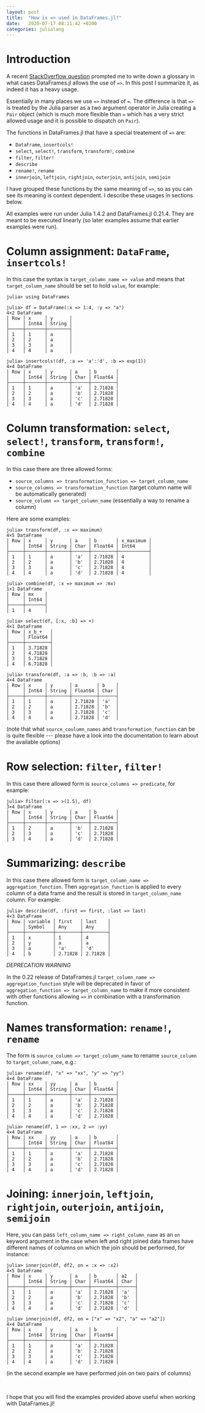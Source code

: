 ```yaml
---
layout: post
title:  "How is => used in DataFrames.jl?"
date:   2020-07-17 08:11:42 +0200
categories: julialang
---
```


# Introduction

A recent [StackOverflow question][soq] prompted me to write down a glossary in
what cases DataFrames.jl allows the use of `=>`. In this post I summarize it, as
indeed it has a heavy usage.

Essentially in many places we use `=>` instead of `=`. The difference is that
`=>` is treated by the Julia parser as a two argument operator in Julia creating
a `Pair` object (which is much more flexible than `=` which has a very strict
allowed usage and it is possible to dispatch on `Pair`).

The functions in DataFrames.jl that have a special treatement of `=>` are:

* `DataFrame`, `insertcols!`
* `select`, `select!`, `transform`, `transform!`, `combine`
* `filter`, `filter!`
* `describe`
* `rename!`, `rename`
* `innerjoin`, `leftjoin`, `rightjoin`, `outerjoin`, `antijoin`, `semijoin`

I have grouped these functions by the same meaning of `=>`, so as you can see
its meaning is context dependent. I describe these usages in sections below.

All examples were run under Julia 1.4.2 and DataFrames.jl 0.21.4. They are meant
to be executed linearly (so later examples assume that earlier examples were
run).

# Column assignment: `DataFrame`, `insertcols!`

In this case the syntax is `target_column_name => value` and means that
`target_column_name` should be set to hold `value`, for example:

```
julia> using DataFrames

julia> df = DataFrame(:x => 1:4, :y => "a")
4×2 DataFrame
│ Row │ x     │ y      │
│     │ Int64 │ String │
├─────┼───────┼────────┤
│ 1   │ 1     │ a      │
│ 2   │ 2     │ a      │
│ 3   │ 3     │ a      │
│ 4   │ 4     │ a      │

julia> insertcols!(df, :a => 'a':'d', :b => exp(1))
4×4 DataFrame
│ Row │ x     │ y      │ a    │ b       │
│     │ Int64 │ String │ Char │ Float64 │
├─────┼───────┼────────┼──────┼─────────┤
│ 1   │ 1     │ a      │ 'a'  │ 2.71828 │
│ 2   │ 2     │ a      │ 'b'  │ 2.71828 │
│ 3   │ 3     │ a      │ 'c'  │ 2.71828 │
│ 4   │ 4     │ a      │ 'd'  │ 2.71828 │
```

# Column transformation: `select`, `select!`, `transform`, `transform!`, `combine`

In this case there are three allowed forms:

* `source_columns => transformation_function => target_column_name`
* `source_columns => transformation_function` (target column name will be
  automatically generated)
* `source_column => target_column_name` (essentially a way to rename a column)

Here are some examples:
```
julia> transform(df, :x => maximum)
4×5 DataFrame
│ Row │ x     │ y      │ a    │ b       │ x_maximum │
│     │ Int64 │ String │ Char │ Float64 │ Int64     │
├─────┼───────┼────────┼──────┼─────────┼───────────┤
│ 1   │ 1     │ a      │ 'a'  │ 2.71828 │ 4         │
│ 2   │ 2     │ a      │ 'b'  │ 2.71828 │ 4         │
│ 3   │ 3     │ a      │ 'c'  │ 2.71828 │ 4         │
│ 4   │ 4     │ a      │ 'd'  │ 2.71828 │ 4         │

julia> combine(df, :x => maximum => :mx)
1×1 DataFrame
│ Row │ mx    │
│     │ Int64 │
├─────┼───────┤
│ 1   │ 4     │

julia> select(df, [:x, :b] => +)
4×1 DataFrame
│ Row │ x_b_+   │
│     │ Float64 │
├─────┼─────────┤
│ 1   │ 3.71828 │
│ 2   │ 4.71828 │
│ 3   │ 5.71828 │
│ 4   │ 6.71828 │

julia> transform(df, :a => :b, :b => :a)
4×4 DataFrame
│ Row │ x     │ y      │ a       │ b    │
│     │ Int64 │ String │ Float64 │ Char │
├─────┼───────┼────────┼─────────┼──────┤
│ 1   │ 1     │ a      │ 2.71828 │ 'a'  │
│ 2   │ 2     │ a      │ 2.71828 │ 'b'  │
│ 3   │ 3     │ a      │ 2.71828 │ 'c'  │
│ 4   │ 4     │ a      │ 2.71828 │ 'd'  │
```

(note that what `source_coulumn_names` and `transformation_function` can be is
quite flexible --- please have a look into the documentation to learn about
the available options)

# Row selection: `filter`, `filter!`

In this case there allowed form is `source_columns => predicate`, for
example:

```
julia> filter(:x => >(1.5), df)
3×4 DataFrame
│ Row │ x     │ y      │ a    │ b       │
│     │ Int64 │ String │ Char │ Float64 │
├─────┼───────┼────────┼──────┼─────────┤
│ 1   │ 2     │ a      │ 'b'  │ 2.71828 │
│ 2   │ 3     │ a      │ 'c'  │ 2.71828 │
│ 3   │ 4     │ a      │ 'd'  │ 2.71828 │
```

# Summarizing: `describe`

In this case there allowed form is `target_column_name => aggregation_function`.
Then `aggregation_function` is applied to every column of a data frame and the
result is stored in `target_column_name` column. For example:

```
julia> describe(df, :first => first, :last => last)
4×3 DataFrame
│ Row │ variable │ first   │ last    │
│     │ Symbol   │ Any     │ Any     │
├─────┼──────────┼─────────┼─────────┤
│ 1   │ x        │ 1       │ 4       │
│ 2   │ y        │ a       │ a       │
│ 3   │ a        │ 'a'     │ 'd'     │
│ 4   │ b        │ 2.71828 │ 2.71828 │
```

*DEPRECATION WARNING*

In the 0.22 release of DataFrames.jl `target_column_name => aggregation_function`
style will be deprecated in favor of `aggregation_function => target_column_name`
to make it more consistent with other functions allowing `=>` in combination with
a transformation function.

# Names transformation: `rename!`, `rename`

The form is `source_column => target_column_name` to rename `source_column` to
`target_column_name`, e.g.:

```
julia> rename(df, "x" => "xx", "y" => "yy")
4×4 DataFrame
│ Row │ xx    │ yy     │ a    │ b       │
│     │ Int64 │ String │ Char │ Float64 │
├─────┼───────┼────────┼──────┼─────────┤
│ 1   │ 1     │ a      │ 'a'  │ 2.71828 │
│ 2   │ 2     │ a      │ 'b'  │ 2.71828 │
│ 3   │ 3     │ a      │ 'c'  │ 2.71828 │
│ 4   │ 4     │ a      │ 'd'  │ 2.71828 │

julia> rename(df, 1 => :xx, 2 => :yy)
4×4 DataFrame
│ Row │ xx    │ yy     │ a    │ b       │
│     │ Int64 │ String │ Char │ Float64 │
├─────┼───────┼────────┼──────┼─────────┤
│ 1   │ 1     │ a      │ 'a'  │ 2.71828 │
│ 2   │ 2     │ a      │ 'b'  │ 2.71828 │
│ 3   │ 3     │ a      │ 'c'  │ 2.71828 │
│ 4   │ 4     │ a      │ 'd'  │ 2.71828 │
```

# Joining: `innerjoin`, `leftjoin`, `rightjoin`, `outerjoin`, `antijoin`, `semijoin`

Here, you can pass `left_column_name => right_column_name` as an `on` keyword
argument in the case when left and right joined data frames have different names
of columns on which the join should be performed, for instance:

```
julia> innerjoin(df, df2, on = :x => :x2)
4×5 DataFrame
│ Row │ x     │ y      │ a    │ b       │ a2   │
│     │ Int64 │ String │ Char │ Float64 │ Char │
├─────┼───────┼────────┼──────┼─────────┼──────┤
│ 1   │ 1     │ a      │ 'a'  │ 2.71828 │ 'a'  │
│ 2   │ 2     │ a      │ 'b'  │ 2.71828 │ 'b'  │
│ 3   │ 3     │ a      │ 'c'  │ 2.71828 │ 'c'  │
│ 4   │ 4     │ a      │ 'd'  │ 2.71828 │ 'd'  │

julia> innerjoin(df, df2, on = ["x" => "x2", "a" => "a2"])
4×4 DataFrame
│ Row │ x     │ y      │ a    │ b       │
│     │ Int64 │ String │ Char │ Float64 │
├─────┼───────┼────────┼──────┼─────────┤
│ 1   │ 1     │ a      │ 'a'  │ 2.71828 │
│ 2   │ 2     │ a      │ 'b'  │ 2.71828 │
│ 3   │ 3     │ a      │ 'c'  │ 2.71828 │
│ 4   │ 4     │ a      │ 'd'  │ 2.71828 │

```

(in the second example we have performed join on two pairs of columns)

<br>

I hope that you will find the examples provided above useful when working with
DataFrames.jl!

[soq]: https://stackoverflow.com/questions/62759888/what-is-the-purpose-of-in-julia/62760106#62760106
